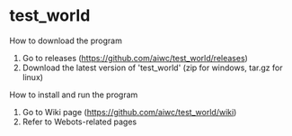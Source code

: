 # test_world

How to download the program

1. Go to releases (https://github.com/aiwc/test_world/releases)
2. Download the latest version of 'test_world' (zip for windows, tar.gz for linux)

How to install and run the program

1. Go to Wiki page (https://github.com/aiwc/test_world/wiki)
2. Refer to Webots-related pages
